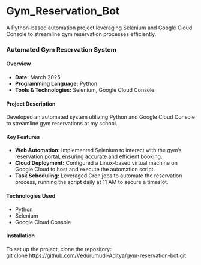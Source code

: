 # Gym_Reservation_Bot
A Python-based automation project leveraging Selenium and Google Cloud Console to streamline gym reservation processes efficiently.



### **Automated Gym Reservation System**  

#### **Overview**  
- **Date:** March 2025  
- **Programming Language:** Python  
- **Tools & Technologies:** Selenium, Google Cloud Console  

#### **Project Description**  
Developed an automated system utilizing Python and Google Cloud Console to streamline gym reservations at my school.  

#### **Key Features**  
- **Web Automation:** Implemented Selenium to interact with the gym’s reservation portal, ensuring accurate and efficient booking.  
- **Cloud Deployment:** Configured a Linux-based virtual machine on Google Cloud to host and execute the automation script.  
- **Task Scheduling:** Leveraged Cron jobs to automate the reservation process, running the script daily at 11 AM to secure a timeslot.  

#### **Technologies Used**  
- Python  
- Selenium  
- Google Cloud Console  

#### **Installation**  
To set up the project, clone the repository:  
git clone https://github.com/Vedurumudi-Aditya/gym-reservation-bot.git
